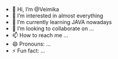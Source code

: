 - 👋 Hi, I’m @Veimika
- 👀 I’m interested in almost everything
- 🌱 I’m currently learning JAVA nowadays
- 💞️ I’m looking to collaborate on ...
- 📫 How to reach me ...
- 😄 Pronouns: ...
- ⚡ Fun fact: ...

<!---
Veimika/Veimika is a ✨ special ✨ repository because its `README.md` (this file) appears on your GitHub profile.
You can click the Preview link to take a look at your changes.
--->
